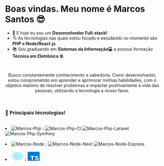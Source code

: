 # Boas vindas. Meu nome é Marcos Santos 😎

- 🔭 E hoje eu sou um **Desenvolvedor Full-stack!**
- 💘 As tecnologias nas quais estou focado e estudando no momento são **PHP e Node/React.js**.
- 📚 Sou graduando em **Sistemas da Informação💻** e possuo formação **Técnica em Eletrônica ⚙️**.
<br>

<p align="center">
  Busco constantemente conhecimento e sabedoria. Como desenvolvedor, estou comprometido em aprender e aprimorar minhas habilidades, com o objetivo máximo de     resolver problemas e impactar positivamente a vida das pessoas, utilizando a tecnologia a nosso favor.
</p>
<br>

### 🚀 Principais técnologias!
  <br>
  <div align="flex-start">
    <li>
      <img alt="Marcos-Php" height="30" width="40" src="https://cdn.jsdelivr.net/gh/devicons/devicon/icons/php/php-plain.svg" />
      <strong>:</strong>
      <img alt="Marcos-Php-CI" height="30" width="40" src="https://cdn.jsdelivr.net/gh/devicons/devicon/icons/codeigniter/codeigniter-plain.svg" />
      <img alt="Marcos-Php-Laravel" height="30" width="40" src="https://cdn.jsdelivr.net/gh/devicons/devicon/icons/laravel/laravel-plain.svg" />
      <img alt="Marcos-Php-Symfony" height="30" width="40" src="https://cdn.jsdelivr.net/gh/devicons/devicon/icons/symfony/symfony-original.svg" />
    </li>
  </div>
  <br>
  <div align="flex-start">
    <li>
      <img alt="Marcos-Node" height="30" width="40" src="https://cdn.jsdelivr.net/gh/devicons/devicon/icons/nodejs/nodejs-plain.svg" />
      <strong>:</strong>
      <img alt="Marcos-Node-Next" height="30" width="40" src="https://cdn.jsdelivr.net/gh/devicons/devicon/icons/nextjs/nextjs-line.svg" />
      <img alt="Marcos-Node-Express" height="30" width="40" src="https://cdn.jsdelivr.net/gh/devicons/devicon/icons/express/express-original.svg" />
    </li>
  </div>
  <br>
  <div align="flex-start">
    <li>
      <img alt="Marcos-React" height="30" width="40" src="https://raw.githubusercontent.com/devicons/devicon/master/icons/react/react-original.svg">
      <strong>:</strong>
      <img alt="Marcos-Ts" height="30" width="40" src="https://raw.githubusercontent.com/devicons/devicon/master/icons/typescript/typescript-plain.svg">
    </li>
  </div>

<!--
<div align="flex-start">
  <img alt="Marcos-Php" height="30" width="40" src="https://cdn.jsdelivr.net/gh/devicons/devicon/icons/php/php-plain.svg" />
  <img alt="Marcos-Php-CI" height="30" width="40" src="https://cdn.jsdelivr.net/gh/devicons/devicon/icons/codeigniter/codeigniter-plain.svg" />
  <img alt="Marcos-Php-Laravel" height="30" width="40" src="https://cdn.jsdelivr.net/gh/devicons/devicon/icons/laravel/laravel-plain.svg" />
  <img alt="Marcos-Js" height="30" width="40" src="https://raw.githubusercontent.com/devicons/devicon/master/icons/javascript/javascript-plain.svg">
  <img alt="Marcos-HTML" height="30" width="40" src="https://raw.githubusercontent.com/devicons/devicon/master/icons/html5/html5-original.svg">
  <img alt="Marcos-CSS" height="30" width="40" src="https://raw.githubusercontent.com/devicons/devicon/master/icons/css3/css3-original.svg">
  <img alt="Marcos-Python" height="30" width="40" src="https://raw.githubusercontent.com/devicons/devicon/master/icons/python/python-original.svg">
  <img alt="Marcos-Csharp" height="30" width="40" src="https://raw.githubusercontent.com/devicons/devicon/master/icons/csharp/csharp-original.svg">
</div>
-->
